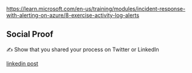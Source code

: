 
https://learn.microsoft.com/en-us/training/modules/incident-response-with-alerting-on-azure/8-exercise-activity-log-alerts 

## Social Proof

✍️ Show that you shared your process on Twitter or LinkedIn

[linkedin post](https://www.linkedin.com/posts/andrew-leddy_100daysofcloud-activity-7216623360783347712--Tvp?utm_source=share&utm_medium=member_desktop)
